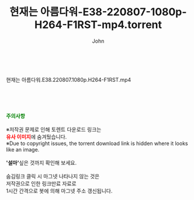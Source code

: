 ﻿---
layout: post
title:  "현재는 아름다워-E38-220807-1080p-H264-F1RST-mp4.torrent"
author: John
categories: [ 드라마 ]
tags: [  ]
image:  
description: "현재는 아름다워-E38-220807-1080p-H264-F1RST-mp4 torrent 정보 공유"
toc: true
toc_sticky: true
---

<br>
<div class="view-img">
<a class="view_image" href="http://torrentmobile61.com/bbs/view_image.php?fn=%2Fdata%2Ffile%2Fdrama%2F3735182707_FAR6Q7Cc_06987c49ac4d646a91e82a8adb4a0d932869e4dd.jpg" target="_blank"><img alt="" class="img-tag" content="http://torrentmobile61.com/data/file/drama/3735182707_FAR6Q7Cc_06987c49ac4d646a91e82a8adb4a0d932869e4dd.jpg" itemprop="image" src="http://torrentmobile61.com/data/file/drama/thumb-3735182707_FAR6Q7Cc_06987c49ac4d646a91e82a8adb4a0d932869e4dd_835x2212.jpg"/></a></div><div class="view-content" itemprop="description">
<p>현재는 아름다워.E38.220807.1080p.H264-F1RST.mp4<br/></p> </div>
    
<br><br><br>
<p data-ke-size="size16"><b><span style="color: green;">주의사항</span></b><br /><br />※저작권 문제로 인해 토렌트 다운로드 링크는<br /><b><span style="color: red;">유사 이미지</span></b>에 숨겨뒀습니다.<br />※Due to copyright issues, the torrent download link is hidden where it looks like an image.<br /><br /><b>'설마'</b>싶은 것까지 확인해 보세요.<br /><br />숨김링크 클릭 시 마그넷 나타나지 않는 것은<br />저작권으로 인한 링크만료 자료로<br />1시간 간격으로 봇에 의해 마그넷 주소 갱신됩니다.</p>
